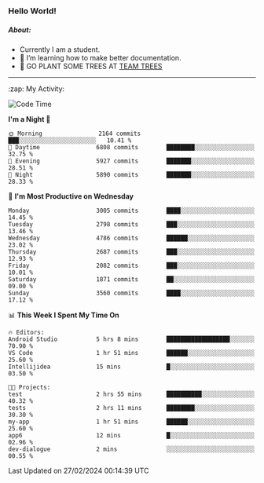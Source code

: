 ### Hello World!

##### About:
- Currently I am a student.
- 🌱 I’m learning how to make better documentation.
- 🌱 GO PLANT SOME TREES AT [TEAM TREES](https://teamtrees.org/)

---
  <summary>:zap: My Activity:</summary>
  
<!--START_SECTION:waka-->
![Code Time](http://img.shields.io/badge/Code%20Time-1%2C291%20hrs%2049%20mins-blue)

**I'm a Night 🦉** 

```text
🌞 Morning                2164 commits        ███░░░░░░░░░░░░░░░░░░░░░░   10.41 % 
🌆 Daytime                6808 commits        ████████░░░░░░░░░░░░░░░░░   32.75 % 
🌃 Evening                5927 commits        ███████░░░░░░░░░░░░░░░░░░   28.51 % 
🌙 Night                  5890 commits        ███████░░░░░░░░░░░░░░░░░░   28.33 % 
```
📅 **I'm Most Productive on Wednesday** 

```text
Monday                   3005 commits        ████░░░░░░░░░░░░░░░░░░░░░   14.45 % 
Tuesday                  2798 commits        ███░░░░░░░░░░░░░░░░░░░░░░   13.46 % 
Wednesday                4786 commits        ██████░░░░░░░░░░░░░░░░░░░   23.02 % 
Thursday                 2687 commits        ███░░░░░░░░░░░░░░░░░░░░░░   12.93 % 
Friday                   2082 commits        ███░░░░░░░░░░░░░░░░░░░░░░   10.01 % 
Saturday                 1871 commits        ██░░░░░░░░░░░░░░░░░░░░░░░   09.00 % 
Sunday                   3560 commits        ████░░░░░░░░░░░░░░░░░░░░░   17.12 % 
```


📊 **This Week I Spent My Time On** 

```text
🔥 Editors: 
Android Studio           5 hrs 8 mins        ██████████████████░░░░░░░   70.90 % 
VS Code                  1 hr 51 mins        ██████░░░░░░░░░░░░░░░░░░░   25.60 % 
Intellijidea             15 mins             █░░░░░░░░░░░░░░░░░░░░░░░░   03.50 % 

🐱‍💻 Projects: 
test                     2 hrs 55 mins       ██████████░░░░░░░░░░░░░░░   40.32 % 
tests                    2 hrs 11 mins       ████████░░░░░░░░░░░░░░░░░   30.30 % 
my-app                   1 hr 51 mins        ██████░░░░░░░░░░░░░░░░░░░   25.60 % 
app6                     12 mins             █░░░░░░░░░░░░░░░░░░░░░░░░   02.96 % 
dev-dialogue             2 mins              ░░░░░░░░░░░░░░░░░░░░░░░░░   00.55 % 
```


 Last Updated on 27/02/2024 00:14:39 UTC
<!--END_SECTION:waka-->
